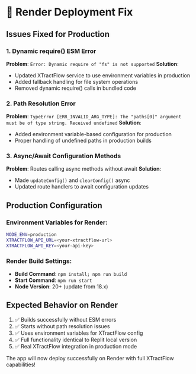 # 🚀 **Render Deployment Fix**

## **Issues Fixed for Production**

### 1. Dynamic require() ESM Error
**Problem**: `Error: Dynamic require of "fs" is not supported`
**Solution**: 
- Updated XTractFlow service to use environment variables in production
- Added fallback handling for file system operations
- Removed dynamic require() calls in bundled code

### 2. Path Resolution Error  
**Problem**: `TypeError [ERR_INVALID_ARG_TYPE]: The "paths[0]" argument must be of type string. Received undefined`
**Solution**:
- Added environment variable-based configuration for production
- Proper handling of undefined paths in production builds

### 3. Async/Await Configuration Methods
**Problem**: Routes calling async methods without await
**Solution**:
- Made `updateConfig()` and `clearConfig()` async  
- Updated route handlers to await configuration updates

## **Production Configuration**

### Environment Variables for Render:
```bash
NODE_ENV=production
XTRACTFLOW_API_URL=<your-xtractflow-url>
XTRACTFLOW_API_KEY=<your-api-key>
```

### Render Build Settings:
- **Build Command**: `npm install; npm run build`
- **Start Command**: `npm run start`
- **Node Version**: 20+ (update from 18.x)

## **Expected Behavior on Render**
1. ✅ Builds successfully without ESM errors
2. ✅ Starts without path resolution issues  
3. ✅ Uses environment variables for XTractFlow config
4. ✅ Full functionality identical to Replit local version
5. ✅ Real XTractFlow integration in production mode

The app will now deploy successfully on Render with full XTractFlow capabilities!